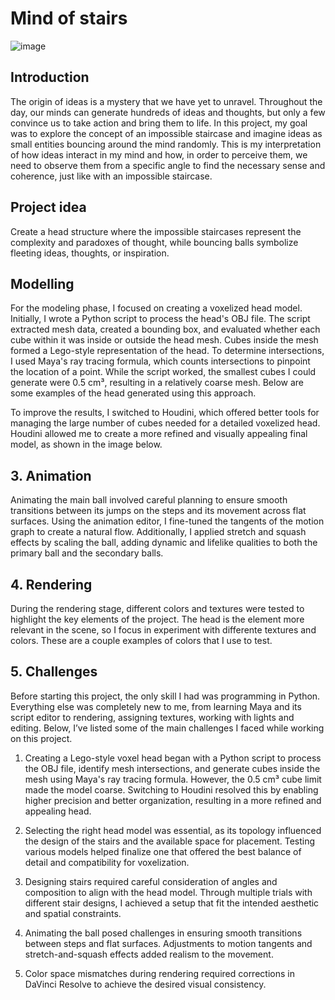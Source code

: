 # Mind of stairs

<!-- <video width="640" height="480" controls>
  <source src="/video/Maya_Final_Project.mp4" type="video/mp4">
</video> -->
![image](/video/Maya_Final_Project.gif)

## Introduction

The origin of ideas is a mystery that we have yet to unravel. Throughout the day, our
minds can generate hundreds of ideas and thoughts, but only a few convince us to take
action and bring them to life. In this project, my goal was to explore the concept of an
impossible staircase and imagine ideas as small entities bouncing around the mind
randomly. This is my interpretation of how ideas interact in my mind and how, in
order to perceive them, we need to observe them from a specific angle to find the
necessary sense and coherence, just like with an impossible staircase.

## Project idea

Create a head structure where the impossible staircases represent the complexity and
paradoxes of thought, while bouncing balls symbolize fleeting ideas, thoughts, or
inspiration.

## Modelling

For the modeling phase, I focused on creating a voxelized head model. Initially, I wrote
a Python script to process the head's OBJ file. The script extracted mesh data, created
a bounding box, and evaluated whether each cube within it was inside or outside the
head mesh. Cubes inside the mesh formed a Lego-style representation of the head.
To determine intersections, I used Maya's ray tracing formula, which counts
intersections to pinpoint the location of a point. While the script worked, the smallest
cubes I could generate were 0.5 cm³, resulting in a relatively coarse mesh. Below are
some examples of the head generated using this approach.

To improve the results, I switched to Houdini, which offered better tools for managing
the large number of cubes needed for a detailed voxelized head. Houdini allowed me to
create a more refined and visually appealing final model, as shown in the image below.

## 3. Animation 
Animating the main ball involved careful planning to ensure smooth transitions between
its jumps on the steps and its movement across flat surfaces. Using the animation editor,
I fine-tuned the tangents of the motion graph to create a natural flow. Additionally, I
applied stretch and squash effects by scaling the ball, adding dynamic and lifelike
qualities to both the primary ball and the secondary balls.

## 4. Rendering

During the rendering stage, different colors and textures were tested to highlight the
key elements of the project. The head is the element more relevant in the scene, so I
focus in experiment with differente textures and colors. These are a couple examples of
colors that I use to test.

## 5. Challenges 

Before starting this project, the only skill I had was programming in Python. Everything
else was completely new to me, from learning Maya and its script editor to rendering,
assigning textures, working with lights and editing. Below, I’ve listed some of the main
challenges I faced while working on this project.

1. Creating a Lego-style voxel head began with a Python script to process the OBJ file,
identify mesh intersections, and generate cubes inside the mesh using Maya's ray
tracing formula. However, the 0.5 cm³ cube limit made the model coarse. Switching to
Houdini resolved this by enabling higher precision and better organization, resulting
in a more refined and appealing head.

2. Selecting the right head model was essential, as its topology influenced the design of
the stairs and the available space for placement. Testing various models helped
finalize one that offered the best balance of detail and compatibility for voxelization.

3. Designing stairs required careful consideration of angles and composition to align with
the head model. Through multiple trials with different stair designs, I achieved a setup
that fit the intended aesthetic and spatial constraints.

4. Animating the ball posed challenges in ensuring smooth transitions between steps and
flat surfaces. Adjustments to motion tangents and stretch-and-squash effects added
realism to the movement.

5. Color space mismatches during rendering required corrections in DaVinci Resolve to
achieve the desired visual consistency.